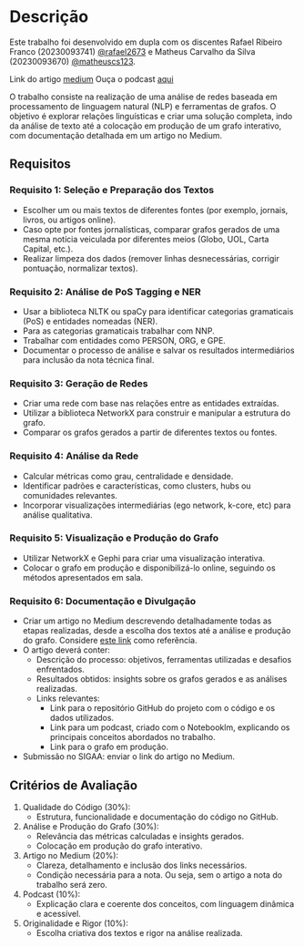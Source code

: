 # Descrição

Este trabalho foi desenvolvido em dupla com os discentes Rafael Ribeiro Franco (20230093741) [@rafael2673](https://github.com/rafael2673) 
e Matheus Carvalho da Silva (20230093670) [@matheuscs123](https://github.com/matheuscs123).

Link do artigo [medium](https://medium.com/@rafael.franco.123/an%C3%A1lise-dos-livros-de-sherlock-holmes-com-python-gera%C3%A7%C3%A3o-de-grafos-2610492ee084)
Ouça o podcast [aqui](https://notebooklm.google.com/notebook/b839ba07-c450-40b5-9f24-8272fd81f738)

O trabalho consiste na realização de uma análise de redes baseada em processamento de linguagem natural (NLP) e ferramentas de grafos. O objetivo é explorar relações linguísticas e criar uma solução completa, indo da análise de texto até a colocação em produção de um grafo interativo, com documentação detalhada em um artigo no Medium.

## Requisitos

### Requisito 1: Seleção e Preparação dos Textos

- Escolher um ou mais textos de diferentes fontes (por exemplo, jornais, livros, ou artigos online).
- Caso opte por fontes jornalísticas, comparar grafos gerados de uma mesma notícia veiculada por diferentes meios (Globo, UOL, Carta Capital, etc.).
- Realizar limpeza dos dados (remover linhas desnecessárias, corrigir pontuação, normalizar textos).

### Requisito 2: Análise de PoS Tagging e NER

- Usar a biblioteca NLTK ou spaCy para identificar categorias gramaticais (PoS) e entidades nomeadas (NER).
- Para as categorias gramaticais trabalhar com NNP.
- Trabalhar com entidades como PERSON, ORG, e GPE.
- Documentar o processo de análise e salvar os resultados intermediários para inclusão da nota técnica final.

### Requisito 3: Geração de Redes

- Criar uma rede com base nas relações entre as entidades extraídas.
- Utilizar a biblioteca NetworkX para construir e manipular a estrutura do grafo.
- Comparar os grafos gerados a partir de diferentes textos ou fontes.

### Requisito 4: Análise da Rede

- Calcular métricas como grau, centralidade e densidade.
- Identificar padrões e características, como clusters, hubs ou comunidades relevantes.
- Incorporar visualizações intermediárias (ego network, k-core, etc) para análise qualitativa.

### Requisito 5: Visualização e Produção do Grafo

- Utilizar NetworkX e Gephi para criar uma visualização interativa.
- Colocar o grafo em produção e disponibilizá-lo online, seguindo os métodos apresentados em sala.

### Requisito 6: Documentação e Divulgação

- Criar um artigo no Medium descrevendo detalhadamente todas as etapas realizadas, desde a escolha dos textos até a análise e produção do grafo. Considere [este link](https://blog.devops.dev/learn-how-to-easily-improve-your-neural-network-in-practice-419e5402b4fa) como referência.
- O artigo deverá conter:
  - Descrição do processo: objetivos, ferramentas utilizadas e desafios enfrentados.
  - Resultados obtidos: insights sobre os grafos gerados e as análises realizadas.
  - Links relevantes:
    - Link para o repositório GitHub do projeto com o código e os dados utilizados.
    - Link para um podcast, criado com o Notebooklm, explicando os principais conceitos abordados no trabalho.
    - Link para o grafo em produção.
- Submissão no SIGAA: enviar o link do artigo no Medium.

## Critérios de Avaliação

1. Qualidade do Código (30%):
   - Estrutura, funcionalidade e documentação do código no GitHub.
2. Análise e Produção do Grafo (30%):
   - Relevância das métricas calculadas e insights gerados.
   - Colocação em produção do grafo interativo.
3. Artigo no Medium (20%):
   - Clareza, detalhamento e inclusão dos links necessários.
   - Condição necessária para a nota. Ou seja, sem o artigo a nota do trabalho será zero.
4. Podcast (10%):
   - Explicação clara e coerente dos conceitos, com linguagem dinâmica e acessível.
5. Originalidade e Rigor (10%):
   - Escolha criativa dos textos e rigor na análise realizada.
